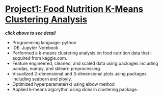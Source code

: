 # [Project1: Food Nutrition K-Means Clustering Analysis](https://github.com/takucnoel-endo/Food_Futrition_K-means)   
***click above to see detail***
* Programming language: python
* IDE: Jupyter Notebook 
* Performed a k-means clustering analysis on food nutrition data that I aqquired from kaggle.com.  
* Feature engineered, cleaned, and scaled data using packages including pandas, numpy, and sklearn preprocessing. 
* Visualized 2-dimensional and 3-dimensional plots using packages including seaborn and ployly. 
* Optimized hyperparameter(k) using elbow method
* Applied k-means algorythm using sklearn clustering package. 
